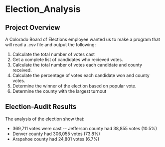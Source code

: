 # Election_Analysis

## Project Overview
A Colorado Board of Elections employee wanted us to make a program that will read a .csv file and output the following:

1. Calculate the total number of votes cast
2. Get a complete list of candidates who recieved votes.
3. Calculate the total number of votes each candidate and county received.
4. Calculate the percentage of votes each candidate won and county votes.
5. Determine the winner of the election based on popular vote.
6. Determine the county with the largest turnout

## Election-Audit Results
The analysis of the election show that:
- 369,711 votes were cast
-- Jefferson county had 38,855 votes (10.5%)
- Denver county had 306,055 votes (73.8%)
- Arapahoe county had 24,801 votes (6.7%)
